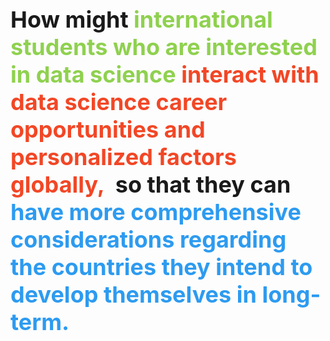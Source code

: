 <p style='font-size:36px'><strong>
<span>How might 
<span style="color:#8FD14F;">international students who are interested in data science
</span> 
<span style="color:#F24726;">interact with data science career opportunities and personalized factors globally,&nbsp;
</span>
so that they can 
<span style="color:#2D9BF0;">have more comprehensive considerations regarding the countries they intend to develop themselves in long-term.
</span>
</span>
</strong>
</p>
